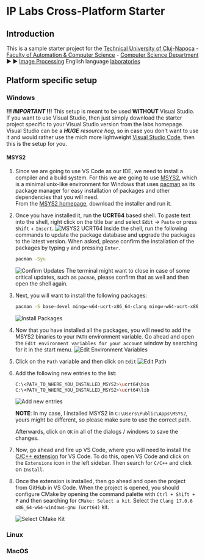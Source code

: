 # IP Labs Cross-Platform Starter

## Introduction
This is a sample starter project for the [Technical University of Cluj-Napoca](https://www.utcluj.ro/) - [Faculty of Automation & Computer Science](https://ac.utcluj.ro/) - [Computer Science Department](https://cs.utcluj.ro/) :arrow_forward: :arrow_forward: [Image Processing](https://users.utcluj.ro/~onigaf/files/IP.html) English language [laboratories](http://users.utcluj.ro/~igiosan/teaching_ip.html)

## Platform specific setup

### Windows
**!!! _IMPORTANT_ !!!** This setup is meant to be used **WITHOUT** Visual Studio. If you want to use Visual Studio, then just simply download the starter project specific to your Visual Studio version from the labs homepage. Visual Studio can be a _**HUGE** resource hog_, so in case you don't want to use it and would rather use the mich more lightweight [Visual Studio Code](https://code.visualstudio.com/), then this is the setup for you.  

#### MSYS2
1. Since we are going to use VS Code as our IDE, we need to install a compiler and a build system. For this we are going to use [MSYS2](https://www.msys2.org/), which is a minimal unix-like environment for Windows that uses [pacman](https://wiki.archlinux.org/index.php/pacman) as its package manager for easy installation of packages and other dependencies that you will need.  
From the [MSYS2 homepage](https://www.msys2.org/), download the installer and run it.

2. Once you have installed it, run the **UCRT64** based shell. To paste text into the shell, right click on the title bar and select `Edit` -> `Paste` or press `Shift` + `Insert`.
![MSYS2 UCRT64](./assets/README/1_Run_MSYS2-UCRT64.png)
Inside the shell, run the following commands to update the package database and upgrade the packages to the latest version. When asked, please confirm the installation of the packages by typing `y` and pressing `Enter`.
   ```bash
   pacman -Syu
   ```
   ![Confirm Updates](./assets/README/2_Confirm_PacMan_Updates.png)
The terminal might want to close in case of some critical updates, such as `pacman`, please confirm that as well and then open the shell again.

3. Next, you will want to install the following packages:
    ```bash
    pacman -S base-devel mingw-w64-ucrt-x86_64-clang mingw-w64-ucrt-x86_64-lldb mingw-w64-ucrt-x86_64-ninja mingw-w64-ucrt-x86_64-cmake mingw-w64-ucrt-x86_64-opencv mingw-w64-ucrt-x86_64-qt6-5compat
    ```
    ![Install Packages](./assets/README/3_Install_Packages.png)

4. Now that you have installed all the packages, you will need to add the MSYS2 binaries to your `PATH` environment variable. Go ahead and open the `Edit environment variables for your account` window by searching for it in the start menu.
    ![Edit Environment Variables](./assets/README/4_Edit_env_vars.png)

5. Click on the `Path` variable and then click on `Edit`
    ![Edit Path](./assets/README/5_Edit_path_var.png)

6. Add the following new entries to the list:
    ```bash
    C:\<PATH_TO_WHERE_YOU_INSTALLED_MSYS2>\ucrt64\bin
    C:\<PATH_TO_WHERE_YOU_INSTALLED_MSYS2>\ucrt64\lib
    ```
    ![Add new entries](./assets/README/6_Add_dirs.png)

    **NOTE**: In my case, I installed MSYS2 in `C:\Users\Public\Apps\MSYS2`, yours might be different, so please make sure to use the correct path.

    Afterwards, click on `OK` in all of the dialogs / windows to save the changes.

7. Now, go ahead and fire up VS Code, where you will need to install the [C/C++ extension](https://marketplace.visualstudio.com/items?itemName=ms-vscode.cpptools) for VS Code. To do this, open VS Code and click on the `Extensions` icon in the left sidebar. Then search for `C/C++` and click on `Install`.

8. Once the extension is installed, then go ahead and open the project from GitHub in VS Code. When the project is opened, you should configure CMake by opening the command palette with `Ctrl + Shift + P` and then searching for `CMake: Select a kit`. Select the `Clang 17.0.6 x86_64-w64-windows-gnu (ucrt64)` kit.

    ![Select CMake Kit](./assets/README/7_Select_compiler.png) 
    

### Linux

### MacOS
